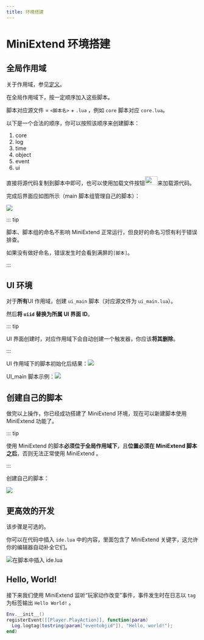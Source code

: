 ```yaml
---
title: 环境搭建
---
```




# MiniExtend 环境搭建

## 全局作用域

关于作用域，参见[定义](./document.html)。

在全局作用域下，按<span title="源代码开头显示了它们依赖的脚本">一定顺序</span>加入这些脚本。

脚本对应源文件 = `<脚本名>` + `.lua` ，例如 `core` 脚本对应 `core.lua`。

以下是一个合法的顺序，你可以按照该顺序来创建脚本：

1. core
2. log
3. time
4. object
5. event
6. ui

直接将源代码复制到脚本中即可，也可以使用加载文件按钮<img style='width: 33px; height: 23px;' src='/static/load-script-button.png' />来加载源代码。

完成后界面应如图所示（main 脚本组管理自己的脚本）：

![](/static/global-scripts.png)

::: tip

脚本、脚本组的命名不影响 MiniExtend 正常运行，但良好的命名习惯有利于错误排查。

如果没有做好命名，错误发生时会看到满屏的`[脚本]`。

:::

## UI 环境

对于**所有**UI 作用域，创建 `ui_main` 脚本（对应源文件为 `ui_main.lua`）。

然后**将 `uiid` 替换为所属 UI 界面 ID**。

::: tip

UI 界面创建时，对应作用域下会自动创建一个<span title="该触发器会使得玩家自动打开该 UI 界面">触发器</span>，你应该**将其删除**。

:::

UI 作用域下的脚本初始化后结果：![](/static/ui-scripts.png)

UI_main 脚本示例：![](/static/ui-env-script.png)

## 创建自己的脚本

做完以上操作，你已经成功搭建了 MiniExtend 环境，现在可以新建脚本使用 MiniExtend 功能了。

::: tip

使用 MiniExtend 的脚本**必须位于全局作用域下**，且**位置必须在 MiniExtend 脚本之后**，否则无法正常使用 MiniExtend 。

:::

创建自己的脚本：

![](/static/my-script.png)

## 更高效的开发

该步骤是可选的。

你可以在代码中插入 `ide.lua` 中的内容，里面包含了 MiniExtend 关键字，这允许你的编辑器自动补全它们。

![在脚本中插入 ide.lua](/static/ide.png)

## Hello, World!

接下来我们使用 MiniExtend 监听“玩家动作改变”事件，事件发生时在日志以 `tag` 为标签输出 `Hello World!` 。

```lua
Env.__init__()
registerEvent([[Player.PlayAction]], function(param)
  Log.logtag(tostring(param["eventobjid"]), "Hello, world!");
end)
```